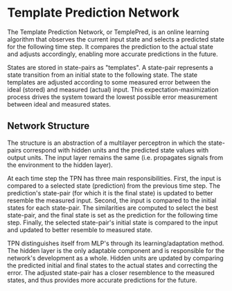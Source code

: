 # Template Prediction Network
The Template Prediction Network, or TemplePred, is an online learning algorithm that observes the current input state and selects a predicted state for the following time step. It compares the prediction to the actual state and adjusts accordingly, enabling more accurate predictions in the future.

States are stored in state-pairs as "templates". A state-pair represents a state transition from an initial state to the following state. The state templates are adjusted according to some measured error between the ideal (stored) and measured (actual) input. This expectation-maximization process drives the system toward the lowest possible error measurement between ideal and measured states.

## Network Structure
The structure is an abstraction of a multilayer perceptron in which the state-pairs correspond with hidden units and the predicted state values with output units. The input layer remains the same (i.e. propagates signals from the environment to the hidden layer).

At each time step the TPN has three main responsibilities. First, the input is compared to a selected state (prediction) from the previous time step. The prediction's state-pair (for which it is the final state) is updated to better resemble the measured input. 
Second, the input is compared to the initial states for each state-pair. The similarities are computed to select the best state-pair, and the final state is set as the prediction for the following time step. 
Finally, the selected state-pair's initial state is compared to the input and updated to better resemble to measured state.

TPN distinguishes itself from MLP's through its learning/adaptation method. The hidden layer is the only adaptable component and is responsible for the network's development as a whole. Hidden units are updated by comparing the predicted initial and final states to the actual states and correcting the error. The adjusted state-pair has a closer resemblence to the measured states, and thus provides more accurate predictions for the future.

